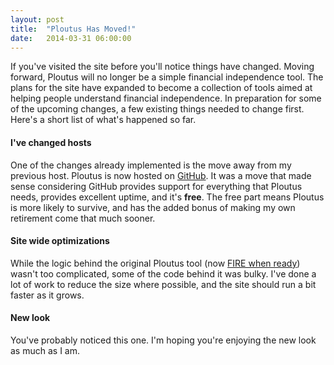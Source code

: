```yaml
---
layout: post
title:  "Ploutus Has Moved!"
date:   2014-03-31 06:00:00
---
```


If you've visited the site before you'll notice things have changed.  Moving forward, Ploutus will no longer be a simple
financial independence tool.  The plans for the site have expanded to become a collection of tools aimed at helping
people understand financial independence.  In preparation for some of the upcoming changes, a few existing things needed
to change first.  Here's a short list of what's happened so far.

#### I've changed hosts
One of the changes already implemented is the move away from my previous host.  Ploutus is now hosted on
[GitHub](https://www.github.com).  It was a move that made sense considering GitHub provides support for
everything that Ploutus needs, provides excellent uptime, and it's **free**.  The free part means Ploutus is
more likely to survive, and has the added bonus of making my own retirement come that much sooner.

#### Site wide optimizations
While the logic behind the original Ploutus tool (now [FIRE when ready](/fire-when-ready)) wasn't too complicated,
some of the code behind it was bulky.  I've done a lot of work to reduce the size where possible, and the site should
run a bit faster as it grows.

#### New look
You've probably noticed this one.  I'm hoping you're enjoying the new look as much as I am.
